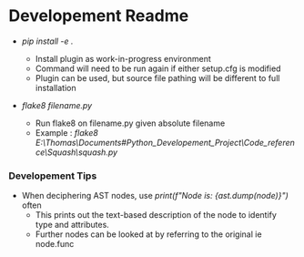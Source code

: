 # Developement Readme

* *pip install -e .*
  * Install plugin as work-in-progress environment
  * Command will need to be run again if either setup.cfg is modified
  * Plugin can be used, but source file pathing will be different to full installation

* *flake8 filename.py*
  * Run flake8 on filename.py given absolute filename
  * Example : *flake8 E:\Thomas\Documents\#Python_Developement_Project\Code_reference\Squash\squash.py*

### Developement Tips

* When deciphering AST nodes, use *print(f"Node is: {ast.dump(node)}")* often
  * This prints out the text-based description of the node to identify type and attributes.
  * Further nodes can be looked at by referring to the original ie node.func
